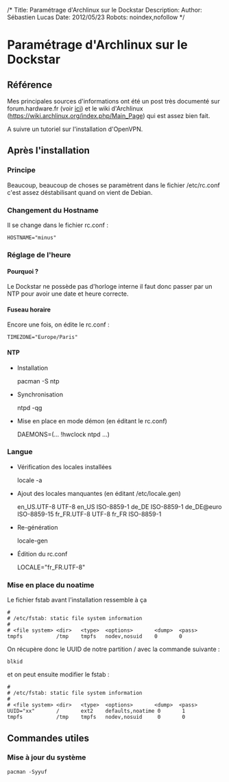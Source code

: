 /*
Title: Paramétrage d'Archlinux sur le Dockstar
Description: 
Author: Sébastien Lucas
Date: 2012/05/23
Robots: noindex,nofollow
*/
# Paramétrage d'Archlinux sur le Dockstar

## Référence
Mes principales sources d'informations ont été un post très documenté sur forum.hardware.fr (voir [ici](http://forum.hardware.fr/hfr/OSAlternatifs/Hardware-2/seagate-dockstar-computer-sujet_71314_83.htm#t1306553)) et le wiki d'Archlinux (https://wiki.archlinux.org/index.php/Main_Page) qui est assez bien fait.

A suivre un tutoriel sur l'installation d'OpenVPN.

## Après l'installation

### Principe
Beaucoup, beaucoup de choses se paramètrent dans le fichier /etc/rc.conf c'est assez déstabilisant quand on vient de Debian.
### Changement du Hostname

Il se change dans le fichier rc.conf :

	
	HOSTNAME="minus"

### Réglage de l'heure

#### Pourquoi ?
Le Dockstar ne possède pas d'horloge interne il faut donc passer par un NTP pour avoir une date et heure correcte.
#### Fuseau horaire

Encore une fois, on édite le rc.conf :

	
	TIMEZONE="Europe/Paris"

#### NTP

*	Installation

	
	pacman -S ntp


*	Synchronisation

	
	ntpd -qg


*	Mise en place en mode démon (en éditant le rc.conf)

	
	DAEMONS=(... !hwclock ntpd ...)

### Langue

*	Vérification des locales installées

	
	locale -a


*	Ajout des locales manquantes (en éditant /etc/locale.gen)

	
	en_US.UTF-8 UTF-8
	en_US ISO-8859-1
	de_DE ISO-8859-1
	de_DE@euro ISO-8859-15
	fr_FR.UTF-8 UTF-8
	fr_FR ISO-8859-1


*	Re-génération

	
	locale-gen


*	Édition du rc.conf

	
	LOCALE="fr_FR.UTF-8"

### Mise en place du noatime

Le fichier fstab avant l'installation ressemble à ça

	
	#
	# /etc/fstab: static file system information
	#
	# <file system> <dir>   <type>  <options>       <dump>  <pass>
	tmpfs           /tmp    tmpfs   nodev,nosuid    0       0


On récupère donc le UUID de notre partition / avec la commande suivante :

	
	blkid


et on peut ensuite modifier le fstab :

	
	#
	# /etc/fstab: static file system information
	#
	# <file system> <dir>   <type>  <options>       <dump>  <pass>
	UUID="xx"       /       ext2    defaults,noatime 0       1
	tmpfs           /tmp    tmpfs   nodev,nosuid     0       0

## Commandes utiles

### Mise à jour du système

	
	pacman -Syyuf



